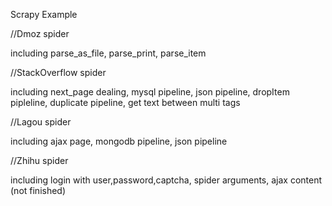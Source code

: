 Scrapy Example

//Dmoz spider

including parse_as_file, parse_print, parse_item

//StackOverflow spider

including next_page dealing, mysql pipeline, json pipeline,
  dropItem pipleline, duplicate pipeline, 
  get text between multi tags

//Lagou spider

including ajax page, mongodb pipeline,
  json pipeline

//Zhihu spider

including login with user,password,captcha,
  spider arguments,
  ajax content (not finished)

